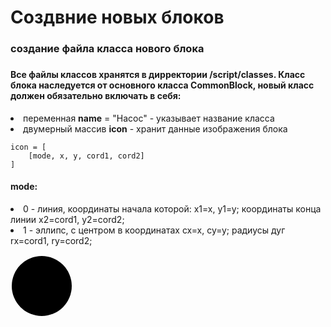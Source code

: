 <h1>Создвние новых блоков</h1>
<h3>создание файла класса нового блока<h3>
<h4>Все файлы классов хранятся в дирректории /script/classes.
Класс блока наследуется от основного класса CommonBlock, новый класс должен обязательно включать в себя:</h4>
<li>переменная <b>name</b> = "Насос" - указывает название класса</li>
<li>двумерный массив <b>icon</b> - хранит данные изображения блока</li>

	icon = [
		[mode, x, y, cord1, cord2]
	]

<h4>mode:</h4>
<li>0 - линия, координаты начала которой: x1=x, y1=y; координаты конца линии x2=cord1, y2=cord2;</li>
<li>1 - эллипс, с центром в координатах cx=x, cy=y; радиусы дуг rx=cord1, ry=cord2;</li>


<svg width="100" height="100" mlns="http://www.w3.org/2000/svg" viewBox="0 0 100 100" xml:space="preserve">>
	<ellipse cx="50" cy="50" rx="48" ry="48"></ellipse>
	<line x1="50" y1="2" x2="35" y2="25"></line>
	<line x1="50" y1="2" x2="65" y2="25"></line>
</svg>